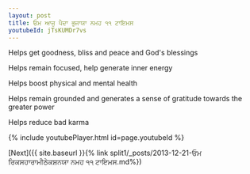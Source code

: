 ```yaml
---
layout: post
title: ਓਮ ਆਜੁ ਪੈਦਾ ਭੁਜਾਯਾ ਨਮਹ ੧੧ ਟਾਇਮਸ
youtubeId: jTsKUMDr7vs
---
```

 
 
Helps get goodness, bliss and peace and God's blessings
 
Helps remain focused, help generate inner energy 
 
Helps boost physical and mental health 
 
Helps remain grounded and generates a sense of gratitude towards the greater power 
 
Helps reduce bad karma
 
 
 
 


{% include youtubePlayer.html id=page.youtubeId %}
 
[Next]({{ site.baseurl }}{% link  split1/_posts/2013-12-21-ਓਮ ਰਿਕਸਹਾਰਾਮੀਠੇਕਸ਼ਨਯਾ ਨਮਹ ੧੧ ਟਾਇਮਸ.md%})
 
